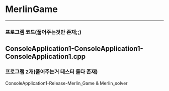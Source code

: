 # MerlinGame
---
### 프로그램 코드(풀어주는것만 존재;;)

ConsoleApplication1-ConsoleApplication1-ConsoleApplication1.cpp
---
### 프로그램 2개(풀어주는거 테스터 둘다 존재)

ConsoleApplication1-Release-Merlin_Game & Merlin_solver
